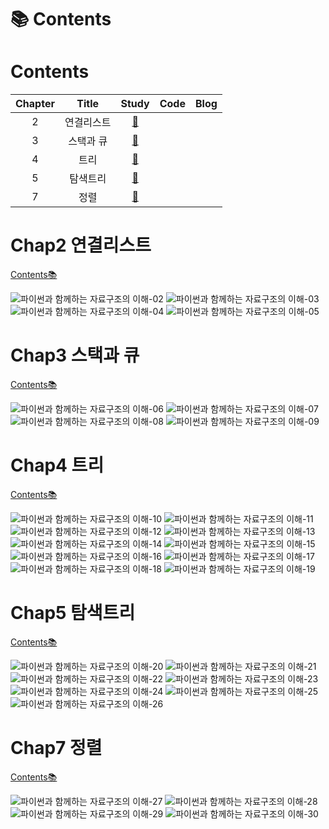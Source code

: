 # 📚 Contents
# Contents
| Chapter | Title | Study | Code | Blog |
|:-------:|:-----:|:---:|:----:|:----:|
| 2 | 연결리스트 | [📝](#chap2-연결리스트) |  |  |
| 3 | 스택과 큐 | [📝](#chap3-스택과-큐) |  ||
| 4 | 트리 | [📝](#chap4-트리) |  ||
| 5 | 탐색트리 | [📝](#chap5-탐색트리) |  ||
| 7 | 정렬 | [📝](#chap7-) |  ||

<!-- 2장 -->
# Chap2 연결리스트 
[Contents📚](#Contents)

![파이썬과 함께하는 자료구조의 이해-02](https://user-images.githubusercontent.com/78308684/171799813-f28106b3-d5b9-4539-85f3-02152acc89ad.jpg)
![파이썬과 함께하는 자료구조의 이해-03](https://user-images.githubusercontent.com/78308684/171799736-59bf81e3-b2b1-434d-9de8-5ef679b35cdd.jpg)
![파이썬과 함께하는 자료구조의 이해-04](https://user-images.githubusercontent.com/78308684/171799752-96559e3d-7f1f-4ae9-9130-e9ac529dbd7b.jpg)
![파이썬과 함께하는 자료구조의 이해-05](https://user-images.githubusercontent.com/78308684/171799757-89573215-7536-4529-8ceb-2ad9b10cd198.jpg)

<!-- 3장 -->
# Chap3 스택과 큐
[Contents📚](#Contents)

![파이썬과 함께하는 자료구조의 이해-06](https://user-images.githubusercontent.com/78308684/171799957-02fd33b3-4a19-4411-bed4-2b12ebfd1258.jpg)
![파이썬과 함께하는 자료구조의 이해-07](https://user-images.githubusercontent.com/78308684/171799966-ac9b91d3-bdd3-4562-816c-a3724d8e70a4.jpg)
![파이썬과 함께하는 자료구조의 이해-08](https://user-images.githubusercontent.com/78308684/171799978-83c690b2-dd44-4eaa-9a89-b78bff14c3f1.jpg)
![파이썬과 함께하는 자료구조의 이해-09](https://user-images.githubusercontent.com/78308684/171799983-82b6373a-7ac5-496b-b078-cf0988e068ae.jpg)

<!-- 4장 -->
# Chap4 트리
[Contents📚](#📚-Contents)

![파이썬과 함께하는 자료구조의 이해-10](https://user-images.githubusercontent.com/78308684/171800036-0a274d95-dcaf-4cd0-b1a4-017de7280657.jpg)
![파이썬과 함께하는 자료구조의 이해-11](https://user-images.githubusercontent.com/78308684/171800048-e568d1e9-621a-41b8-8ef7-990ab7cbc649.jpg)
![파이썬과 함께하는 자료구조의 이해-12](https://user-images.githubusercontent.com/78308684/171800055-65cecd23-03c3-4ff2-8d56-98404081348e.jpg)
![파이썬과 함께하는 자료구조의 이해-13](https://user-images.githubusercontent.com/78308684/171800058-e2362dcc-5ea7-4593-98c4-6cf82aaa1743.jpg)
![파이썬과 함께하는 자료구조의 이해-14](https://user-images.githubusercontent.com/78308684/171800063-e7dcba49-5875-4da3-bf6c-f6f6574e7cf1.jpg)
![파이썬과 함께하는 자료구조의 이해-15](https://user-images.githubusercontent.com/78308684/171800068-9871885c-af0f-40f8-9a89-718a94a37d48.jpg)
![파이썬과 함께하는 자료구조의 이해-16](https://user-images.githubusercontent.com/78308684/171800069-783aa9b3-c3ac-4216-b957-10d53cfe9a2f.jpg)
![파이썬과 함께하는 자료구조의 이해-17](https://user-images.githubusercontent.com/78308684/171800075-db12ff2b-0ba2-4e1a-a075-0a9f4f7aad2c.jpg)
![파이썬과 함께하는 자료구조의 이해-18](https://user-images.githubusercontent.com/78308684/171800082-7f8108dd-827d-40d8-8179-73e9fd567f57.jpg)
![파이썬과 함께하는 자료구조의 이해-19](https://user-images.githubusercontent.com/78308684/171800083-1fdfc345-920e-4e02-9dca-b20f2ae24ad9.jpg)

<!-- 5장 -->
# Chap5 탐색트리
[Contents📚](#📚-Contents)

![파이썬과 함께하는 자료구조의 이해-20](https://user-images.githubusercontent.com/78308684/171800195-63eb147f-8d00-4363-ba3b-52cd5a12a988.jpg)
![파이썬과 함께하는 자료구조의 이해-21](https://user-images.githubusercontent.com/78308684/171800204-f4a36d85-1361-424d-8972-5757657ef03d.jpg)
![파이썬과 함께하는 자료구조의 이해-22](https://user-images.githubusercontent.com/78308684/171800212-da0b9891-0944-4cc2-a72a-47a886d70c9d.jpg)
![파이썬과 함께하는 자료구조의 이해-23](https://user-images.githubusercontent.com/78308684/171800216-4efd3539-263b-4ed3-ad98-5667d2d773fa.jpg)
![파이썬과 함께하는 자료구조의 이해-24](https://user-images.githubusercontent.com/78308684/171800219-52f0f84b-cc5a-413a-b94e-4253fd95aa74.jpg)
![파이썬과 함께하는 자료구조의 이해-25](https://user-images.githubusercontent.com/78308684/171800221-229f5798-a8ef-41e9-9250-7bd3a3ff8494.jpg)
![파이썬과 함께하는 자료구조의 이해-26](https://user-images.githubusercontent.com/78308684/171800227-3d01269f-a360-4f88-adae-496ab677d9eb.jpg)

<!-- 7장 -->
# Chap7 정렬
[Contents📚](#📚-Contents)

![파이썬과 함께하는 자료구조의 이해-27](https://user-images.githubusercontent.com/78308684/171800558-cdcbfd6a-8cdf-46ca-bdae-c465a88f13f8.jpg)
![파이썬과 함께하는 자료구조의 이해-28](https://user-images.githubusercontent.com/78308684/171800567-190e5058-4357-4b0e-96ee-d856527ebbd2.jpg)
![파이썬과 함께하는 자료구조의 이해-29](https://user-images.githubusercontent.com/78308684/171800576-1e5ce862-4fcc-42d1-978d-8030eeae8eae.jpg)
![파이썬과 함께하는 자료구조의 이해-30](https://user-images.githubusercontent.com/78308684/171800583-123113f4-c57b-4f8b-a32b-8c13af8e6c2a.jpg)

